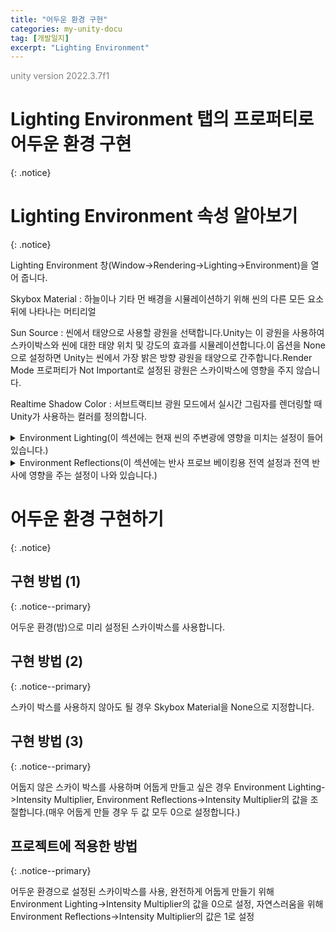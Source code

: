 ```yaml
---
title: "어두운 환경 구현"
categories: my-unity-docu
tag: [개발일지]
excerpt: "Lighting Environment"
---
```





<span style="color:gray">unity version 2022.3.7f1</span>




# Lighting Environment 탭의 프로퍼티로 어두운 환경 구현
{: .notice}




# Lighting Environment 속성 알아보기
{: .notice}

Lighting Environment 창(<span class="color-control">Window</span>-><span class="color-control">Rendering</span>-><span class="color-control">Lighting</span>-><span class="color-control">Environment</span>)을 열어 줍니다.

<span class="li-1">Skybox Material : 하늘이나 기타 먼 배경을 시뮬레이션하기 위해 씬의 다른 모든 요소 뒤에 나타나는 머티리얼</span>

<span class="li-1">Sun Source : 씬에서 태양으로 사용할 광원을 선택합니다.Unity는 이 광원을 사용하여 스카이박스와 씬에 대한 태양 위치 및 강도의 효과를 시뮬레이션합니다.이 옵션을 None으로 설정하면 Unity는 씬에서 가장 밝은 방향 광원을 태양으로 간주합니다.Render Mode 프로퍼티가 Not Important로 설정된 광원은 스카이박스에 영향을 주지 않습니다.</span>

<span class="li-1">Realtime Shadow Color : 서브트랙티브 광원 모드에서 실시간 그림자를 렌더링할 때 Unity가 사용하는 컬러를 정의합니다.</span>

<details>
<summary class="color-comment">Environment Lighting(이 섹션에는 현재 씬의 주변광에 영향을 미치는 설정이 들어 있습니다.)</summary>
<div markdown="1">

<span class="li-1">Source : 씬의 주변광에 대한 소스 컬러를 정의할 때 사용합니다.</span>

<span class="li-2">Skybox : Skybox Material 에 설정된 스카이박스의 컬러를 사용하여 다른 각도에서 나오는 주변광을 판단합니다. 이를 통해 Gradient 보다 더 정밀한 효과를 구현할 수 있습니다.</span>

<span class="li-2">Gradient : 	하늘, 지평선, 지면의 주변광에 사용할 컬러를 각각 다르게 설정하고 서로 부드럽게 블렌딩합니다.</span>

<span class="li-2">Color : 모든 주변광에 플랫 컬러를 사용합니다.</span>

<span class="li-1">Intensity Multiplier : 씬의 주변광 밝기를 설정하는 데 사용합니다.(이 프로퍼티는 Source 가 Skybox 으로 설정된 경우에만 표시됩니다. Gradient나 Color로 설정한 경우 컬러를 지정하는 프로퍼티가 표시됩니다.)</span>

</div>
</details>

<details>
<summary class="color-comment">Environment Reflections(이 섹션에는 반사 프로브 베이킹용 전역 설정과 전역 반사에 영향을 주는 설정이 나와 있습니다.)</summary>
<div markdown="1">

<span class="li-1">Source : 반사 효과에 스카이박스를 사용할지, 아니면 원하는 큐브맵을 사용할지 지정합니다.</span>

<span class="li-2">Skybox : 스카이박스를 반사 소스로 사용하려는 경우 선택합니다.</span>

<span class="li-2">Custom : 반사에 큐브맵 에셋 또는 큐브 타입의 렌더 텍스처를 사용하려는 경우 선택합니다.</span>

<span class="li-1">Resolution : 반사 목적으로 스카이박스의 해상도를 설정하려는 경우 선택합니다. 이 프로퍼티는 Source 가 Skybox 로 설정된 경우에만 표시됩니다.</span>

<span class="li-1">Cubemap : 반사 목적으로 사용할 큐브맵을 지정합니다. 이 프로퍼티는 Source 가 Custom 으로 설정된 경우에만 표시됩니다.</span>

<span class="li-1">Compression : 반사 텍스처의 압축 여부를 설정합니다.</span>

<span class="li-2">Auto : 압축 포맷이 적합하면 반사 텍스처를 압축합니다.</span>

<span class="li-2">Uncompressed : 반사 텍스처를 압축하지 않고 메모리에 저장합니다.</span>

<span class="li-2">Compressed : 텍스처를 압축합니다.</span>

<span class="li-1">Intensity Multiplier : 반사 소스가 반사 오브젝트에 표시되는 각도입니다.</span>

<span class="li-1">Bounces : 한 오브젝트의 반사가 다른 오브젝트에 의해 반사될 때 반사 바운스가 일어납니다. 이 프로퍼티를 사용하여 반사 프로브가 오브젝트 간에 오고가는 반사를 평가하는 횟수를 설정할 수 있습니다. 값을 1로 설정하면 Unity는 처음 반사(Reflection Source 프로퍼티에 지정된 스카이박스 또는 큐브맵)만 고려합니다.</span>

</div>
</details>




# 어두운 환경 구현하기
{: .notice}




## 구현 방법 (1)
{: .notice--primary}

어두운 환경(밤)으로 미리 설정된 스카이박스를 사용합니다.




## 구현 방법 (2)
{: .notice--primary}

스카이 박스를 사용하지 않아도 될 경우 Skybox Material을 None으로 지정합니다.




## 구현 방법 (3)
{: .notice--primary}

어둡지 않은 스카이 박스를 사용하며 어둡게 만들고 싶은 경우 Environment Lighting->Intensity Multiplier, Environment Reflections->Intensity Multiplier의 값을 조절합니다.(매우 어둡게 만들 경우 두 값 모두 0으로 설정합니다.)




## 프로젝트에 적용한 방법
{: .notice--primary}

어두운 환경으로 설정된 스카이박스를 사용, 완전하게 어둡게 만들기 위해 Environment Lighting->Intensity Multiplier의 값을 0으로 설정, 자연스러움을 위해 Environment Reflections->Intensity Multiplier의 값은 1로 설정